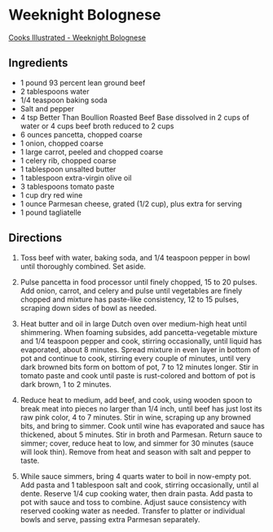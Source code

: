 # Weeknight Bolognese

[Cooks Illustrated - Weeknight Bolognese](https://www.cooksillustrated.com/recipes/9383-weeknight-tagliatelle-with-bolognese-sauce)

## Ingredients
* 1 pound 93 percent lean ground beef
* 2 tablespoons water
* 1/4 teaspoon baking soda
* Salt and pepper
* 4 tsp Better Than Boullion Roasted Beef Base dissolved in 2 cups of water or 4 cups beef broth reduced to 2 cups
* 6 ounces pancetta, chopped coarse
* 1 onion, chopped coarse
* 1 large carrot, peeled and chopped coarse
* 1 celery rib, chopped coarse
* 1 tablespoon unsalted butter
* 1 tablespoon extra-virgin olive oil
* 3 tablespoons tomato paste
* 1 cup dry red wine
* 1 ounce Parmesan cheese, grated (1/2 cup), plus extra for serving
* 1 pound tagliatelle

## Directions
1. Toss beef with water, baking soda, and 1/4 teaspoon pepper in bowl until thoroughly combined. Set aside.

2. Pulse pancetta in food processor until finely chopped, 15 to 20 pulses. Add onion, carrot, and celery and pulse until vegetables are finely chopped and mixture has paste-like consistency, 12 to 15 pulses, scraping down sides of bowl as needed.

3. Heat butter and oil in large Dutch oven over medium-high heat until shimmering. When foaming subsides, add pancetta-vegetable mixture and 1/4 teaspoon pepper and cook, stirring occasionally, until liquid has evaporated, about 8 minutes. Spread mixture in even layer in bottom of pot and continue to cook, stirring every couple of minutes, until very dark browned bits form on bottom of pot, 7 to 12 minutes longer. Stir in tomato paste and cook until paste is rust-colored and bottom of pot is dark brown, 1 to 2 minutes.

4. Reduce heat to medium, add beef, and cook, using wooden spoon to break meat into pieces no larger than 1/4 inch, until beef has just lost its raw pink color, 4 to 7 minutes. Stir in wine, scraping up any browned bits, and bring to simmer. Cook until wine has evaporated and sauce has thickened, about 5 minutes. Stir in broth and Parmesan. Return sauce to simmer; cover, reduce heat to low, and simmer for 30 minutes (sauce will look thin). Remove from heat and season with salt and pepper to taste.

5. While sauce simmers, bring 4 quarts water to boil in now-empty pot. Add pasta and 1 tablespoon salt and cook, stirring occasionally, until al dente. Reserve 1/4 cup cooking water, then drain pasta. Add pasta to pot with sauce and toss to combine. Adjust sauce consistency with reserved cooking water as needed. Transfer to platter or individual bowls and serve, passing extra Parmesan separately.
